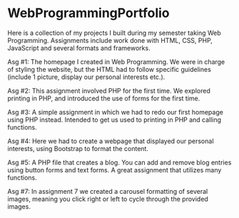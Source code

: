 # WebProgrammingPortfolio
Here is a collection of my projects I built during my semester taking Web Programming. Assignments include work done with HTML, CSS, PHP, JavaScript and several formats and frameworks.

Asg #1: The homepage I created in Web Programming. We were in charge of styling the website, but the HTML had to follow specific guidelines (include 1 picture, display our personal interests etc.).

Asg #2: This assignment involved PHP for the first time. We explored printing in PHP, and introduced the use of forms for the first time. 

Asg #3: A simple assignment in which we had to redo our first homepage using PHP instead. Intended to get us used to printing in PHP and calling functions.

Asg #4: Here we had to create a webpage that displayed our personal interests, using Bootstrap to format the content.

Asg #5: A PHP file that creates a blog. You can add and remove blog entries using button forms and text forms. A great assignment that utilizes many functions. 

Asg #7: In assignment 7 we created a carousel formatting of several images, meaning you click right or left to cycle through the provided images. 







